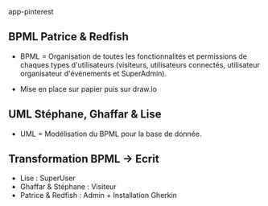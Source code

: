 app-pinterest

## BPML Patrice & Redfish

* BPML = Organisation de toutes les fonctionnalités et permissions de chaques types d'utilisateurs (visiteurs, utilisateurs connectés, utilisateur organisateur d'évènements et SuperAdmin).

* Mise en place sur papier puis sur draw.io

## UML Stéphane, Ghaffar & Lise

* UML = Modélisation du BPML pour la base de donnée.


## Transformation BPML -> Ecrit

* Lise : SuperUser
* Ghaffar & Stéphane : Visiteur
* Patrice & Redfish : Admin + Installation Gherkin


